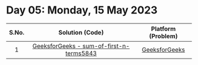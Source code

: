 # Day 05: Monday, 15 May 2023

| S.No. |                                              Solution (Code)                                              |                                   Platform (Problem)                                    |
| :---: | :-------------------------------------------------------------------------------------------------------: | :-------------------------------------------------------------------------------------: |
|   1   | [GeeksforGeeks - sum-of-first-n-terms5843](/Day%2005%20-%20150523/GFG%20-%20sum-of-first-n-terms5843.cpp) | [GeeksforGeeks](https://practice.geeksforgeeks.org/problems/sum-of-first-n-terms5843/1) |
